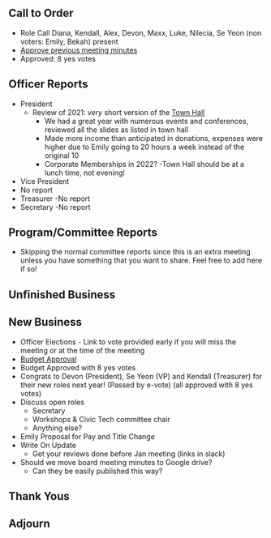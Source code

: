 ## Call to Order

- Role Call
  Diana, Kendall, Alex, Devon, Maxx, Luke, Nilecia, Se Yeon (non voters: Emily, Bekah) present
- [Approve previous meeting minutes](https://github.com/techlahoma/board_meetings/blob/master/2021/11_November_Minutes.md)
- Approved: 8 yes votes

## Officer Reports

- President
  - Review of 2021: _very_ short version of the [Town Hall](https://docs.google.com/presentation/d/1MmvcaU_M70nI18hq0J4yWQWhANO7L1VRFjbzIcRJ6nc/edit?usp=sharing)
    - We had a great year with numerous events and conferences, reviewed all the slides as listed in town hall   
    - Made more income than anticipated in donations, expenses were higher due to Emily going to 20 hours a week instead of the original 10
    - Corporate Memberships in 2022? 
    -Town Hall should be at a lunch time, not evening!
- Vice President
 - No report
- Treasurer 
  -No report
- Secretary 
  -No report

## Program/Committee Reports

- Skipping the normal committee reports since this is an extra meeting unless you have something that you want to share. Feel free to add here if so!

## Unfinished Business

## New Business
- Officer Elections - Link to vote provided early if you will miss the meeting or at the time of the meeting
- [Budget Approval](https://docs.google.com/spreadsheets/d/1viMU5AC1nP4BQG3Wmd1WLYqmfcuobmdreDWScpuD38g/edit?usp=sharing)
- Budget Approved with 8 yes votes
- Congrats to Devon (President), Se Yeon (VP) and Kendall (Treasurer) for their new roles next year! (Passed by e-vote) (all approved with 8 yes votes)
- Discuss open roles
  - Secretary
  - Workshops & Civic Tech committee chair
  - Anything else?
- Emily Proposal for Pay and Title Change
- Write On Update
  - Get your reviews done before Jan meeting (links in slack)
- Should we move board meeting minutes to Google drive?
  - Can they be easily published this way?

## Thank Yous

## Adjourn
